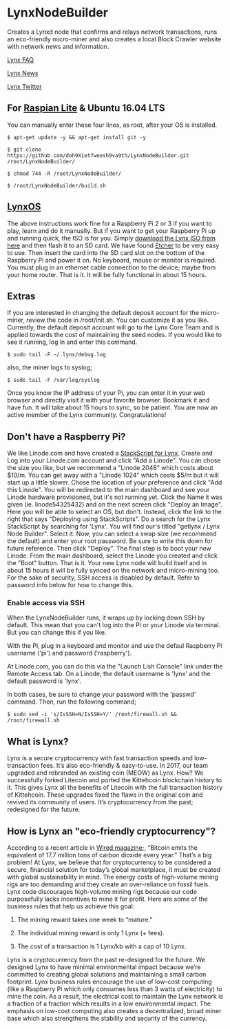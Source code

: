 # LynxNodeBuilder
Creates a Lynxd node that confirms and relays network transactions, runs an eco-friendly micro-miner and also creates a local Block Crawler website with network news and information.

[Lynx FAQ](https://getlynx.io/faq/)

[Lynx News](https://getlynx.io/news/)

[Lynx Twitter](https://twitter.com/GetlynxIo)

## For [Raspian Lite](https://www.raspberrypi.org/downloads/raspbian/) & Ubuntu 16.04 LTS

You can manually enter these four lines, as root, after your OS is installed.
```
$ apt-get update -y && apt-get install git -y
```
```
$ git clone https://github.com/doh9Xiet7weesh9va9th/LynxNodeBuilder.git /root/LynxNodeBuilder/
```
```
$ chmod 744 -R /root/LynxNodeBuilder/
```
```
$ /root/LynxNodeBuilder/build.sh
```

## [LynxOS](http://cdn.getlynx.io/LynxOS.tar.gz)

The above instructions work fine for a Raspberry Pi 2 or 3 if you want to play, learn and do it manually. But if you want to get your Raspberry Pi up and running quick, the ISO is for you. Simply [download the Lynx ISO from here](http://cdn.getlynx.io/LynxOS.tar.gz) and then flash it to an SD card. We have found [Etcher](https://etcher.io) to be very easy to use. Then insert the card into the SD card slot on the bottom of the Raspberry Pi and power it on. No keyboard, mouse or monitor is required. You must plug in an ethernet cable connection to the device; maybe from your home router. That is it. It will be fully functional in about 15 hours.

## Extras

If you are interested in changing the default deposit account for the micro-miner, review the code in /root/init.sh. You can customize it as you like. Currently, the default deposit account will go to the Lynx Core Team and is applied towards the cost of maintaining the seed nodes. If you would like to see it running, log in and enter this command.

```
$ sudo tail -F ~/.lynx/debug.log
```

also, the miner logs to syslog;

```
$ sudo tail -F /var/log/syslog
```

Once you know the IP address of your Pi, you can enter it in your web browser and directly visit it with your favorite browser. Bookmark it and have fun. It will take about 15 hours to sync, so be patient. You are now an active member of the Lynx community. Congratulations!

## Don't have a Raspberry Pi?

We like Linode.com and have created a [StackScript for Lynx](https://www.linode.com/stackscripts/view/277281). Create and Log into your Linode.com account and click "Add a Linode". You can chose the size you like, but we recommend a "Linode 2048" which costs about $10/m. You can get away with a "Linode 1024" which costs $5/m but it will start up a little slower. Chose the location of your preference and click "Add this Linode". You will be redirected to the main dashboard and see your Linode hardware provisioned, but it's not running yet. Click the Name it was given (ie. linode54325432) and on the next screen click "Deploy an Image". Here you will be able to select an OS, but don't. Instead, click the link to the right that says "Deploying using StackScripts". Do a search for the Lynx StackScript by searching for 'Lynx'. You will find our's titled "getlynx / Lynx Node Builder". Select it. Now, you can select a swap size (we recommend the default) and enter your root password. Be sure to write this down for future reference. Then click "Deploy". The final step is to boot your new Linode. From the main dashboard, select the Linode you created and click the "Boot" button. That is it. Your new Lynx node will build itself and in about 15 hours it will be fully synced on the network and micro-mining too. For the sake of security, SSH access is disabled by default. Refer to password info below for how to change this.

### Enable access via SSH

When the LynxNodeBuilder runs, it wraps up by locking down SSH by default. This mean that you can't log into the Pi or your Linode via terminal. But you can change this if you like. 

With the Pi, plug in a keyboard and monitor and use the defaul Raspberry Pi username ('pi') and password ('raspberry').

At Linode.com, you can do this via the "Launch Lish Console" link under the Remote Access tab. On a Linode, the default username is 'lynx' and the default password is 'lynx'.

In both cases, be sure to change your password with the 'passwd' command. Then, run the following command;

```
$ sudo sed -i 's/IsSSH=N/IsSSH=Y/' /root/firewall.sh && /root/firewall.sh
```

## What is Lynx?

Lynx is a secure cryptocurrency with fast transaction speeds and low-transaction fees. It’s also eco-friendly & easy-to-use. In 2017, our team upgraded and rebranded an existing coin (MEOW) as Lynx. How? We successfully forked Litecoin and ported the Kittehcoin blockchain history to it. This gives Lynx all the benefits of Litecoin with the full transaction history of Kittehcoin. These upgrades fixed the flaws in the original coin and revived its community of users. It’s cryptocurrency from the past; redesigned for the future.

## How is Lynx an "eco-friendly cryptocurrency"?

According to a recent article in [Wired magazine](https://www.wired.com/story/bitcoin-global-warming/);, “Bitcoin emits the equivalent of 17.7 million tons of carbon dioxide every year.” That’s a big problem! At Lynx, we believe that for cryptocurrency to be considered a secure, financial solution for today’s global marketplace, it must be created with global sustainability in mind. The energy costs of high-volume mining rigs are too demanding and they create an over-reliance on fossil fuels. Lynx code discourages high-volume mining rigs because our code purposefully lacks incentives to mine it for profit. Here are some of the business rules that help us achieve this goal:

1. The mining reward takes one week to “mature.”

2. The individual mining reward is only 1 Lynx (+ fees).

3. The cost of a transaction is 1 Lynx/kb with a cap of 10 Lynx.

Lynx is a cryptocurrency from the past re-designed for the future. We designed Lynx to have minimal environmental impact because we’re committed to creating global solutions and maintaining a small carbon footprint. Lynx business rules encourage the use of low-cost computing (like a Raspberry Pi which only consumes less than 3 watts of electricity) to mine the coin. As a result, the electrical cost to maintain the Lynx network is a fraction of a fraction which results in a low environmental impact. The emphasis on low-cost computing also creates a decentralized, broad miner base which also strengthens the stability and security of the currency.



